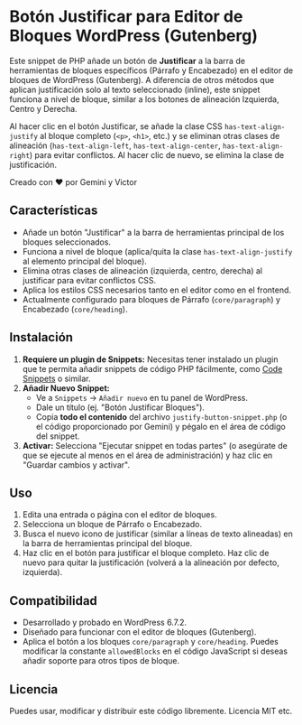 # Botón Justificar para Editor de Bloques WordPress (Gutenberg)

Este snippet de PHP añade un botón de **Justificar** a la barra de herramientas de bloques específicos (Párrafo y Encabezado) en el editor de bloques de WordPress (Gutenberg). A diferencia de otros métodos que aplican justificación solo al texto seleccionado (inline), este snippet funciona a nivel de bloque, similar a los botones de alineación Izquierda, Centro y Derecha.

Al hacer clic en el botón Justificar, se añade la clase CSS `has-text-align-justify` al bloque completo (`<p>`, `<h1>`, etc.) y se eliminan otras clases de alineación (`has-text-align-left`, `has-text-align-center`, `has-text-align-right`) para evitar conflictos. Al hacer clic de nuevo, se elimina la clase de justificación.

Creado con ❤️ por Gemini y Victor

## Características

* Añade un botón "Justificar" a la barra de herramientas principal de los bloques seleccionados.
* Funciona a nivel de bloque (aplica/quita la clase `has-text-align-justify` al elemento principal del bloque).
* Elimina otras clases de alineación (izquierda, centro, derecha) al justificar para evitar conflictos CSS.
* Aplica los estilos CSS necesarios tanto en el editor como en el frontend.
* Actualmente configurado para bloques de Párrafo (`core/paragraph`) y Encabezado (`core/heading`).

## Instalación

1.  **Requiere un plugin de Snippets:** Necesitas tener instalado un plugin que te permita añadir snippets de código PHP fácilmente, como [Code Snippets](https://wordpress.org/plugins/code-snippets/) o similar.
2.  **Añadir Nuevo Snippet:**
    * Ve a `Snippets` -> `Añadir nuevo` en tu panel de WordPress.
    * Dale un título (ej. "Botón Justificar Bloques").
    * Copia **todo el contenido** del archivo `justify-button-snippet.php` (o el código proporcionado por Gemini) y pégalo en el área de código del snippet.
3.  **Activar:** Selecciona "Ejecutar snippet en todas partes" (o asegúrate de que se ejecute al menos en el área de administración) y haz clic en "Guardar cambios y activar".

## Uso

1.  Edita una entrada o página con el editor de bloques.
2.  Selecciona un bloque de Párrafo o Encabezado.
3.  Busca el nuevo icono de justificar (similar a líneas de texto alineadas) en la barra de herramientas principal del bloque.
4.  Haz clic en el botón para justificar el bloque completo. Haz clic de nuevo para quitar la justificación (volverá a la alineación por defecto, izquierda).

## Compatibilidad

* Desarrollado y probado en WordPress 6.7.2.
* Diseñado para funcionar con el editor de bloques (Gutenberg).
* Aplica el botón a los bloques `core/paragraph` y `core/heading`. Puedes modificar la constante `allowedBlocks` en el código JavaScript si deseas añadir soporte para otros tipos de bloque.

## Licencia

Puedes usar, modificar y distribuir este código libremente. Licencia MIT etc.
